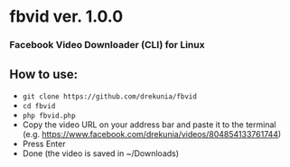 # fbvid ver. 1.0.0

### Facebook Video Downloader (CLI) for Linux

## How to use:

- `git clone https://github.com/drekunia/fbvid`
- `cd fbvid`
- `php fbvid.php`
- Copy the video URL on your address bar and paste it to the terminal (e.g. https://www.facebook.com/drekunia/videos/804854133761744)
- Press Enter
- Done (the video is saved in ~/Downloads)
